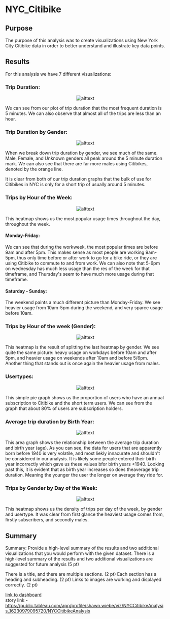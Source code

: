 # NYC_Citibike

## Purpose
The purpose of this analysis was to create visualizations using New York City Citibike data in order to better understand and illustrate key data points. 

## Results 

For this analysis we have 7 different visualizations:

### Trip Duration:

<p align="center"

![alttext](https://github.com/sd2wiebe/NYC_Citibike/blob/main/checkout%20time.png)

</p>

We can see from our plot of trip duration that the most frequent duration is 5 minutes. We can also observe that almost all of the trips are less than an hour. 

### Trip Duration by Gender:

<p align="center"

![alttext](https://github.com/sd2wiebe/NYC_Citibike/blob/main/checkout%20by%20gender.png)

</p>

When we break down trip duration by gender, we see much of the same. Male, Female, and Unknown genders all peak around the 5 minute duration mark. We can also see that there are far more males using Citibikes, denoted by the orange line.

It is clear from both of our trip duration graphs that the bulk of use for Citibikes in NYC is only for a short trip of usually around 5 minutes.

### Trips by Hour of the Week:

<p align="center"

![alttext](https://github.com/sd2wiebe/NYC_Citibike/blob/main/Trips%20by%20Weekday%20hour.png)

</p>

This heatmap shows us the most popular usage times throughout the day, throughout the week. 

#### Monday-Friday: 
We can see that during the workweek, the most popular times are before 9am and after 5pm. This makes sense as most people are working 9am-5pm, thus only time before or after work to go for a bike ride, or they are using Citibike to commute to and from work.
We can also note that 5-6pm on wednesday has much less usage than the res of the week for that timeframe, and Thursday's seem to have much more usage during that timeframe.
#### Saturday - Sunday:

The weekend paints a much different picture than Monday-Friday. We see heavier usage from 10am-5pm during the weekend, and very sparce usage before 10am.

### Trips by Hour of the week (Gender):
<p align="center"

![alttext](https://github.com/sd2wiebe/NYC_Citibike/blob/main/Trips%20by%20Weekday%20gender%20hour.png)

</p>

This heatmap is the result of splitting the last heatmap by gender. We see quite the same picture: heavy usage on workdays before 10am and after 5pm, and heavier usage on weekends after 10am and before 5/6pm. Another thing that stands out is once again the heavier usage from males.

### Usertypes:
<p align="center"

![alttext](https://github.com/sd2wiebe/NYC_Citibike/blob/main/short%20term%20vs%20annual%20subs.png)

</p>

This simple pie graph shows us the proportion of users who have an annual subscription to Citibike and the short term users. We can see from the graph that about 80% of users are subscription holders.

### Average trip duration by Birth Year:
<p align="center"

![alttext](https://github.com/sd2wiebe/NYC_Citibike/blob/main/average%20trip%20duration%20birth%20year.png)

</p>
This area graph shows the relationship between the average trip duration and birth year (age). As you can see, the data for users that are apparently born before 1940 is very volatile, and most liekly innacurate and shouldn't be considered in our analysis. It is likely some people entered their birth year incorrectly which gave us these values bfor birth years <1940. Looking past this, it is evident that as birth year increases so does theaverage trip duration. Meaning the younger the user the longer on average they ride for. 

### Trips by Gender by Day of the Week:
<p align="center"

![alttext](https://github.com/sd2wiebe/NYC_Citibike/blob/main/user%20type%20trips%20by%20gender%20weekday.png)

</p>

This heatmap shows us the density of trips per day of the week, by gender and usertype. It was clear from first glance the heaviest usage comes from, firstly subscribers, and secondly males. 

## Summary
Summary: Provide a high-level summary of the results and two additional visualizations that you would perform with the given dataset.
There is a high-level summary of the results and two additional visualizations are suggested for future analysis (5 pt)


There is a title, and there are multiple sections. (2 pt)
Each section has a heading and subheading. (2 pt)
Links to images are working and displayed correctly. (2 pt)

[link to dashboard](https://public.tableau.com/app/profile/shawn.wiebe/viz/NYCCitibikeAnalysis_16230979095720/NYCCitibikeAnalysis)
<br>
story link - https://public.tableau.com/app/profile/shawn.wiebe/viz/NYCCitibikeAnalysis_16230979095720/NYCCitibikeAnalysis
